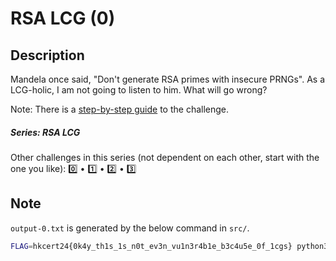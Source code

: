 RSA LCG (0)
===

## Description

Mandela once said, "Don't generate RSA primes with insecure PRNGs". As a LCG-holic, I am not going to listen to him. What will go wrong?

Note: There is a [step-by-step guide](https://hackmd.io/@blackb6a/hkcert-ctf-2024-i-en-8381451153faac4a) to the challenge.

##### Series: RSA LCG

Other challenges in this series (not dependent on each other, start with the one you like): [0️⃣](/challenges/222391861) • [1️⃣](/challenges/191436469) • [2️⃣](/challenges/667212561) • [3️⃣](/challenges/457848091)


## Note

`output-0.txt` is generated by the below command in `src/`.

```bash
FLAG=hkcert24{0k4y_th1s_1s_n0t_ev3n_vu1n3r4b1e_b3c4u5e_0f_1cgs} python3 chall-0.py | tee output-0.txt
```
